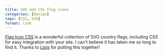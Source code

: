 ```yaml
---
title: SVG and CSS flag icons
categories: [Design]
tags: [CSS, SVG]
format: link
---
```


[Flag Icon CSS](http://flag-icon-css.lip.is/) is a wonderful collection of SVG country flags, including CSS for easy integration with your site. I can't believe it has taken me so long to find it. Thanks to [Lipis](https://lip.is/) for putting this together!
